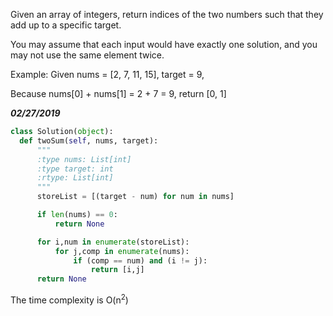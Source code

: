 Given an array of integers, return indices of the two numbers such that they add up to a specific target.

You may assume that each input would have exactly one solution, and you may not use the same element twice.

Example:
  Given nums = [2, 7, 11, 15], target = 9,

  Because nums[0] + nums[1] = 2 + 7 = 9,
  return [0, 1]
 
 ***02/27/2019***
```python
class Solution(object):
  def twoSum(self, nums, target):
      """
      :type nums: List[int]
      :type target: int
      :rtype: List[int]
      """
      storeList = [(target - num) for num in nums]

      if len(nums) == 0:
          return None

      for i,num in enumerate(storeList):
          for j,comp in enumerate(nums):
              if (comp == num) and (i != j):
                  return [i,j]
      return None
```
The time complexity is O(n<sup>2</sup>)

